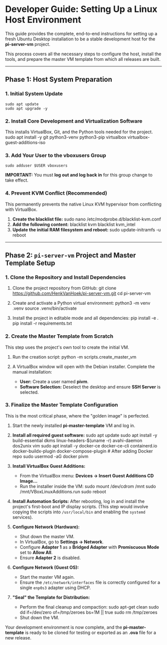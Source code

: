 # Developer Guide: Setting Up a Linux Host Environment

This guide provides the complete, end-to-end instructions for setting up a fresh Ubuntu Desktop installation to be a stable development host for the **pi-server-vm** project.

This process covers all the necessary steps to configure the host, install the tools, and prepare the master VM template from which all releases are built.

---

## Phase 1: Host System Preparation

### 1. Initial System Update
    sudo apt update
    sudo apt upgrade -y

### 2. Install Core Development and Virtualization Software
This installs VirtualBox, Git, and the Python tools needed for the project.
    sudo apt install -y git python3-venv python3-pip virtualbox virtualbox-guest-additions-iso

### 3. Add Your User to the vboxusers Group
    sudo adduser $USER vboxusers

**IMPORTANT:** You must **log out and log back in** for this group change to take effect.

### 4. Prevent KVM Conflict (Recommended)
This permanently prevents the native Linux KVM hypervisor from conflicting with VirtualBox.
1.  **Create the blacklist file:**
        sudo nano /etc/modprobe.d/blacklist-kvm.conf
2.  **Add the following content:**
        blacklist kvm
        blacklist kvm_intel
3.  **Update the initial RAM filesystem and reboot:**
        sudo update-initramfs -u
        reboot

---

## Phase 2: `pi-server-vm` Project and Master Template Setup

### 1. Clone the Repository and Install Dependencies
1.  Clone the project repository from GitHub:
        git clone https://github.com/HenkVanHoek/pi-server-vm.git
        cd pi-server-vm

2.  Create and activate a Python virtual environment:
        python3 -m venv .venv
        source .venv/bin/activate

3.  Install the project in editable mode and all dependencies:
        pip install -e .
        pip install -r requirements.txt

### 2. Create the Master Template from Scratch
This step uses the project's own tool to create the initial VM.
1.  Run the creation script:
        python -m scripts.create_master_vm

2.  A VirtualBox window will open with the Debian installer. Complete the manual installation:
    - **User:** Create a user named **pivm**.
    - **Software Selection:** Deselect the desktop and ensure **SSH Server** is selected.

### 3. Finalize the Master Template Configuration
This is the most critical phase, where the "golden image" is perfected.
1.  Start the newly installed **pi-master-template** VM and log in.
2.  **Install all required guest software:**
        sudo apt update
        sudo apt install -y build-essential dkms linux-headers-$(uname -r) avahi-daemon dos2unix vim
        sudo apt install -y docker-ce docker-ce-cli containerd.io docker-buildx-plugin docker-compose-plugin # After adding Docker repo
        sudo usermod -aG docker pivm

3.  **Install VirtualBox Guest Additions:**
    - From the VirtualBox menu: **Devices -> Insert Guest Additions CD Image...**
    - Run the installer inside the VM:
            sudo mount /dev/cdrom /mnt
            sudo /mnt/VBoxLinuxAdditions.run
            sudo reboot

4.  **Install Automation Scripts:** After rebooting, log in and install the project's first-boot and IP display scripts. (This step would involve copying the scripts into `/usr/local/bin` and enabling the `systemd` services).

5.  **Configure Network (Hardware):**
    - Shut down the master VM.
    - In VirtualBox, go to **Settings -> Network**.
    - Configure **Adapter 1** as a **Bridged Adapter** with **Promiscuous Mode** set to **Allow All**.
    - Ensure **Adapter 2** is disabled.

6.  **Configure Network (Guest OS):**
    - Start the master VM again.
    - Ensure the `/etc/network/interfaces` file is correctly configured for a single `enp0s3` adapter using DHCP.

7.  **"Seal" the Template for Distribution:**
    - Perform the final cleanup and compaction:
            sudo apt-get clean
            sudo dd if=/dev/zero of=/tmp/zeroes bs=1M || true
            sudo rm /tmp/zeroes
    - Shut down the VM.

Your development environment is now complete, and the **pi-master-template** is ready to be cloned for testing or exported as an **.ova** file for a new release.
